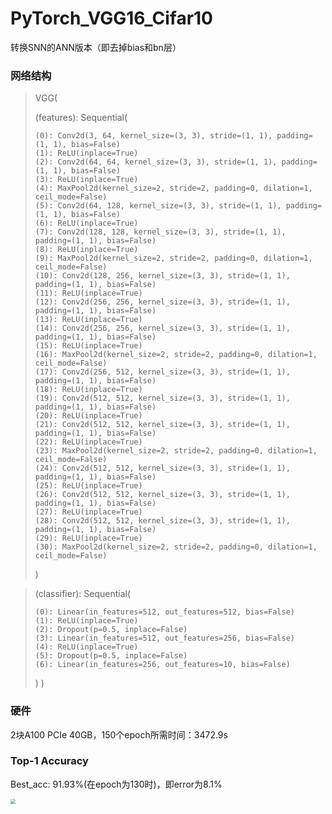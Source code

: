 # PyTorch_VGG16_Cifar10
转换SNN的ANN版本（即去掉bias和bn层）



### 网络结构



> 
> VGG(     
> 
>   (features): Sequential(
>   
>     (0): Conv2d(3, 64, kernel_size=(3, 3), stride=(1, 1), padding=(1, 1), bias=False)
>     (1): ReLU(inplace=True)     
>     (2): Conv2d(64, 64, kernel_size=(3, 3), stride=(1, 1), padding=(1, 1), bias=False)
>     (3): ReLU(inplace=True)
>     (4): MaxPool2d(kernel_size=2, stride=2, padding=0, dilation=1, ceil_mode=False)
>     (5): Conv2d(64, 128, kernel_size=(3, 3), stride=(1, 1), padding=(1, 1), bias=False)
>     (6): ReLU(inplace=True)
>     (7): Conv2d(128, 128, kernel_size=(3, 3), stride=(1, 1), padding=(1, 1), bias=False)
>     (8): ReLU(inplace=True)
>     (9): MaxPool2d(kernel_size=2, stride=2, padding=0, dilation=1, ceil_mode=False)
>     (10): Conv2d(128, 256, kernel_size=(3, 3), stride=(1, 1), padding=(1, 1), bias=False)
>     (11): ReLU(inplace=True)
>     (12): Conv2d(256, 256, kernel_size=(3, 3), stride=(1, 1), padding=(1, 1), bias=False)
>     (13): ReLU(inplace=True)
>     (14): Conv2d(256, 256, kernel_size=(3, 3), stride=(1, 1), padding=(1, 1), bias=False)
>     (15): ReLU(inplace=True)
>     (16): MaxPool2d(kernel_size=2, stride=2, padding=0, dilation=1, ceil_mode=False)
>     (17): Conv2d(256, 512, kernel_size=(3, 3), stride=(1, 1), padding=(1, 1), bias=False)
>     (18): ReLU(inplace=True)
>     (19): Conv2d(512, 512, kernel_size=(3, 3), stride=(1, 1), padding=(1, 1), bias=False)
>     (20): ReLU(inplace=True)
>     (21): Conv2d(512, 512, kernel_size=(3, 3), stride=(1, 1), padding=(1, 1), bias=False)
>     (22): ReLU(inplace=True)
>     (23): MaxPool2d(kernel_size=2, stride=2, padding=0, dilation=1, ceil_mode=False)
>     (24): Conv2d(512, 512, kernel_size=(3, 3), stride=(1, 1), padding=(1, 1), bias=False)
>     (25): ReLU(inplace=True)
>     (26): Conv2d(512, 512, kernel_size=(3, 3), stride=(1, 1), padding=(1, 1), bias=False)
>     (27): ReLU(inplace=True)
>     (28): Conv2d(512, 512, kernel_size=(3, 3), stride=(1, 1), padding=(1, 1), bias=False)
>     (29): ReLU(inplace=True)
>     (30): MaxPool2d(kernel_size=2, stride=2, padding=0, dilation=1, ceil_mode=False)
>   )


>   (classifier): Sequential(
>   
>     (0): Linear(in_features=512, out_features=512, bias=False)
>     (1): ReLU(inplace=True)
>     (2): Dropout(p=0.5, inplace=False)
>     (3): Linear(in_features=512, out_features=256, bias=False)
>     (4): ReLU(inplace=True)
>     (5): Dropout(p=0.5, inplace=False)
>     (6): Linear(in_features=256, out_features=10, bias=False)
>   )
> )



### 硬件

2块A100 PCIe 40GB，150个epoch所需时间：3472.9s



### Top-1 Accuracy

Best_acc: 91.93%(在epoch为130时)，即error为8.1%

<img src="https://gitee.com/Hexaaaaaa/blogimage/raw/master/img/20220212124834.png" style="zoom:50%;" />

